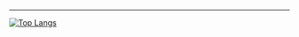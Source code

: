 
---
[![Top Langs](https://github-readme-stats.vercel.app/api/top-langs/?username=gipage&theme=panda)](https://github.com/anuraghazra/github-readme-stats)
